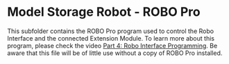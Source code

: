 # Model Storage Robot - ROBO Pro

This subfolder contains the ROBO Pro program used to control the Robo Interface and the connected Extension Module. To learn more about this program, please check the video [Part 4: Robo Interface Programming](https://www.youtube.com/watch?v=XXXXTODOXXXX). Be aware that this file will be of little use without a copy of ROBO Pro installed.
